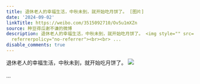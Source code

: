 ```yaml
---
title: 退休老人的幸福生活，中秋未到，就开始吃月饼了。 [图片]
date: '2024-09-02'
linkTitle: https://weibo.com/3515092710/Ov5u1mXZn
source: 种豆得瓜谢不谦的微博
description: 退休老人的幸福生活，中秋未到，就开始吃月饼了。 <img style="" src="https://tvax2.sinaimg.cn/large/d1840ee6gy1ht945jhy5cj22eo37k1ky.jpg"
  referrerpolicy="no-referrer"><br><br> ...
disable_comments: true
---
```

退休老人的幸福生活，中秋未到，就开始吃月饼了。 <img style="" src="https://tvax2.sinaimg.cn/large/d1840ee6gy1ht945jhy5cj22eo37k1ky.jpg" referrerpolicy="no-referrer"><br><br> ...
